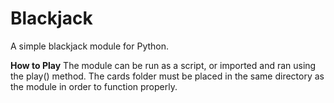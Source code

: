 # Blackjack
A simple blackjack module for Python.

**How to Play**
The module can be run as a script, or imported and ran using the play() method.
The cards folder must be placed in the same directory as the module in order to function properly.

